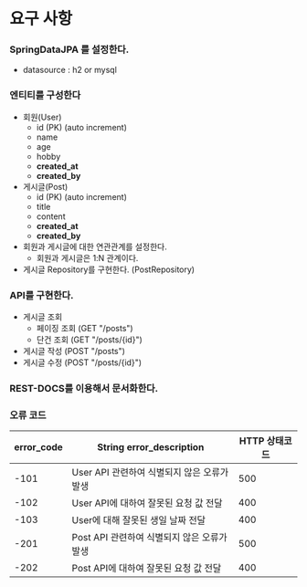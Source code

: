 # **요구 사항**

### **SpringDataJPA 를 설정한다.**

- datasource : h2 or mysql

### **엔티티를 구성한다**

- 회원(User)
   - id (PK) (auto increment)
   - name
   - age
   - hobby
   - **created_at**
   - **created_by**
- 게시글(Post)
   - id (PK) (auto increment)
   - title
   - content
   - **created_at**
   - **created_by**
- 회원과 게시글에 대한 연관관계를 설정한다.
   - 회원과 게시글은 1:N 관계이다.
- 게시글 Repository를 구현한다. (PostRepository)

### **API를 구현한다.**

- 게시글 조회
   - 페이징 조회 (GET "/posts")
   - 단건 조회 (GET "/posts/{id}")
- 게시글 작성 (POST "/posts")
- 게시글 수정 (POST "/posts/{id}")

### **REST-DOCS를 이용해서 문서화한다.**



### 오류 코드

| error_code | String error_description                    | HTTP 상태코드 |
| ---------- | ------------------------------------------- | ------------- |
| -101       | User API 관련하여 식별되지 않은 오류가 발생 | 500           |
| -102       | User API에 대하여 잘못된 요청 값 전달       | 400           |
| -103       | User에 대해 잘못된 생일 날짜 전달           | 400           |
| -201       | Post API 관련하여 식별되지 않은 오류가 발생 | 500           |
| -202       | Post API에 대하여 잘못된 요청 값 전달       | 400           |

